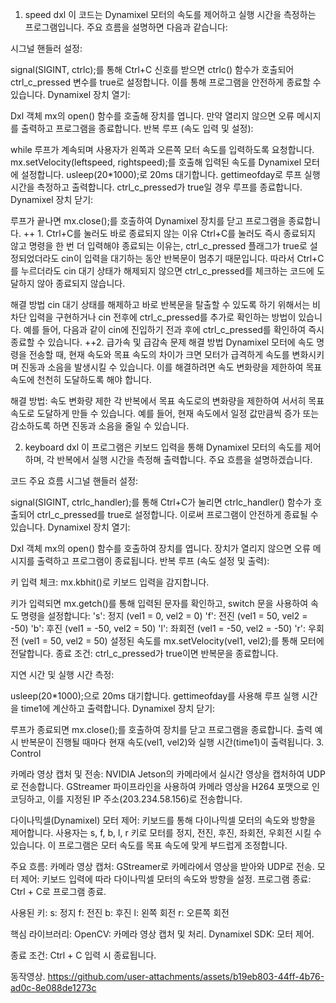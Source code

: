 1. speed dxl
이 코드는 Dynamixel 모터의 속도를 제어하고 실행 시간을 측정하는 프로그램입니다. 주요 흐름을 설명하면 다음과 같습니다:

시그널 핸들러 설정:

signal(SIGINT, ctrlc);를 통해 Ctrl+C 신호를 받으면 ctrlc() 함수가 호출되어 ctrl_c_pressed 변수를 true로 설정합니다. 이를 통해 프로그램을 안전하게 종료할 수 있습니다.
Dynamixel 장치 열기:

Dxl 객체 mx의 open() 함수를 호출해 장치를 엽니다. 만약 열리지 않으면 오류 메시지를 출력하고 프로그램을 종료합니다.
반복 루프 (속도 입력 및 설정):

while 루프가 계속되며 사용자가 왼쪽과 오른쪽 모터 속도를 입력하도록 요청합니다.
mx.setVelocity(leftspeed, rightspeed);를 호출해 입력된 속도를 Dynamixel 모터에 설정합니다.
usleep(20*1000);로 20ms 대기합니다.
gettimeofday로 루프 실행 시간을 측정하고 출력합니다.
ctrl_c_pressed가 true일 경우 루프를 종료합니다.
Dynamixel 장치 닫기:

루프가 끝나면 mx.close();를 호출하여 Dynamixel 장치를 닫고 프로그램을 종료합니다.
++ 1. Ctrl+C를 눌러도 바로 종료되지 않는 이유
Ctrl+C를 눌러도 즉시 종료되지 않고 명령을 한 번 더 입력해야 종료되는 이유는, ctrl_c_pressed 플래그가 true로 설정되었더라도 cin이 입력을 대기하는 동안 반복문이 멈추기 때문입니다. 따라서 Ctrl+C를 누르더라도 cin 대기 상태가 해제되지 않으면 ctrl_c_pressed를 체크하는 코드에 도달하지 않아 종료되지 않습니다.

해결 방법
cin 대기 상태를 해제하고 바로 반복문을 탈출할 수 있도록 하기 위해서는 비차단 입력을 구현하거나 cin 전후에 ctrl_c_pressed를 추가로 확인하는 방법이 있습니다. 예를 들어, 다음과 같이 cin에 진입하기 전과 후에 ctrl_c_pressed를 확인하여 즉시 종료할 수 있습니다.
++2. 급가속 및 급감속 문제 해결 방법
Dynamixel 모터에 속도 명령을 전송할 때, 현재 속도와 목표 속도의 차이가 크면 모터가 급격하게 속도를 변화시키며 진동과 소음을 발생시킬 수 있습니다. 이를 해결하려면 속도 변화량을 제한하여 목표 속도에 천천히 도달하도록 해야 합니다.

해결 방법: 속도 변화량 제한
각 반복에서 목표 속도로의 변화량을 제한하여 서서히 목표 속도로 도달하게 만들 수 있습니다. 예를 들어, 현재 속도에서 일정 값만큼씩 증가 또는 감소하도록 하면 진동과 소음을 줄일 수 있습니다.

2. keyboard dxl
이 프로그램은 키보드 입력을 통해 Dynamixel 모터의 속도를 제어하며, 각 반복에서 실행 시간을 측정해 출력합니다. 주요 흐름을 설명하겠습니다.

코드 주요 흐름
시그널 핸들러 설정:

signal(SIGINT, ctrlc_handler);를 통해 Ctrl+C가 눌리면 ctrlc_handler() 함수가 호출되어 ctrl_c_pressed를 true로 설정합니다. 이로써 프로그램이 안전하게 종료될 수 있습니다.
Dynamixel 장치 열기:

Dxl 객체 mx의 open() 함수를 호출하여 장치를 엽니다. 장치가 열리지 않으면 오류 메시지를 출력하고 프로그램이 종료됩니다.
반복 루프 (속도 설정 및 출력):

키 입력 체크: mx.kbhit()로 키보드 입력을 감지합니다.

키가 입력되면 mx.getch()를 통해 입력된 문자를 확인하고, switch 문을 사용하여 속도 명령을 설정합니다:
's': 정지 (vel1 = 0, vel2 = 0)
'f': 전진 (vel1 = 50, vel2 = -50)
'b': 후진 (vel1 = -50, vel2 = 50)
'l': 좌회전 (vel1 = -50, vel2 = -50)
'r': 우회전 (vel1 = 50, vel2 = 50)
설정된 속도를 mx.setVelocity(vel1, vel2);를 통해 모터에 전달합니다.
종료 조건: ctrl_c_pressed가 true이면 반복문을 종료합니다.

지연 시간 및 실행 시간 측정:

usleep(20*1000);으로 20ms 대기합니다.
gettimeofday를 사용해 루프 실행 시간을 time1에 계산하고 출력합니다.
Dynamixel 장치 닫기:

루프가 종료되면 mx.close();를 호출하여 장치를 닫고 프로그램을 종료합니다.
출력 예시
반복문이 진행될 때마다 현재 속도(vel1, vel2)와 실행 시간(time1)이 출력됩니다.
3. Control 

카메라 영상 캡처 및 전송:
NVIDIA Jetson의 카메라에서 실시간 영상을 캡처하여 UDP로 전송합니다. GStreamer 파이프라인을 사용하여 카메라 영상을 H264 포맷으로 인코딩하고, 이를 지정된 IP 주소(203.234.58.156)로 전송합니다.

다이나믹셀(Dynamixel) 모터 제어:
키보드를 통해 다이나믹셀 모터의 속도와 방향을 제어합니다. 사용자는 s, f, b, l, r 키로 모터를 정지, 전진, 후진, 좌회전, 우회전 시킬 수 있습니다. 이 프로그램은 모터 속도를 목표 속도에 맞게 부드럽게 조정합니다.

주요 흐름:
카메라 영상 캡처: GStreamer로 카메라에서 영상을 받아와 UDP로 전송.
모터 제어: 키보드 입력에 따라 다이나믹셀 모터의 속도와 방향을 설정.
프로그램 종료: Ctrl + C로 프로그램 종료.

사용된 키:
s: 정지
f: 전진
b: 후진
l: 왼쪽 회전
r: 오른쪽 회전

핵심 라이브러리:
OpenCV: 카메라 영상 캡처 및 처리.
Dynamixel SDK: 모터 제어.

종료 조건:
Ctrl + C 입력 시 종료됩니다.

동작영상.
https://github.com/user-attachments/assets/b19eb803-44ff-4b76-ad0c-8e088de1273c



